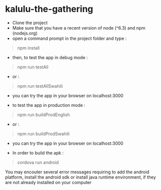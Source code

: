 # kalulu-the-gathering

- Clone the project
- Make sure that you have a recent version of node (^6.3) and npm (nodejs.org)
- open a command prompt in the project folder and type :

> npm install


- then, to test the app in debug mode :
> npm run testAll
- or :
> npm run testAllSwahili

- you can try the app in your browser on localhost:3000


- to test the app in production mode :
> npm run buildProdEnglish
- or :
> npm run buildProdSwahili

- you can try the app in your browser on localhost:3000

- In order to build the apk :
> cordova run android


You may encouter several error messages requiring to add the android platform, install the android sdk or install java runtime environment, if they are not already installed on your computer